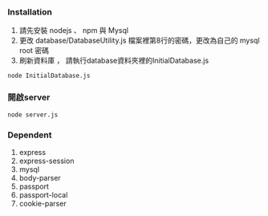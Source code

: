 ### Installation

1. 請先安裝 nodejs 、 npm 與 Mysql
2. 更改 database/DatabaseUtility.js 檔案裡第8行的密碼，更改為自己的 mysql root 密碼 
3. 刷新資料庫 ， 請執行database資料夾裡的InitialDatabase.js

```javascript=
node InitialDatabase.js
```

### 開啟server

```shell=
node server.js
```

### Dependent

1. express
2. express-session
3. mysql
4. body-parser 
5. passport
6. passport-local
7. cookie-parser
